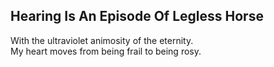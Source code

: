Hearing Is An Episode Of Legless Horse
--------------------------------------
With the ultraviolet animosity of the eternity.  
My heart moves from being frail to being rosy.  
